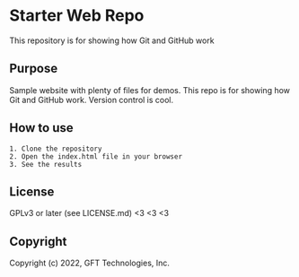 # Starter Web Repo

This repository is for showing how Git and GitHub work

## Purpose

Sample website with plenty of files for demos.
This repo is for showing how Git and GitHub work.
Version control is cool.

## How to use

    1. Clone the repository
    2. Open the index.html file in your browser
    3. See the results

## License
GPLv3 or later (see LICENSE.md) <3 <3 <3

## Copyright
Copyright (c) 2022, GFT Technologies, Inc.